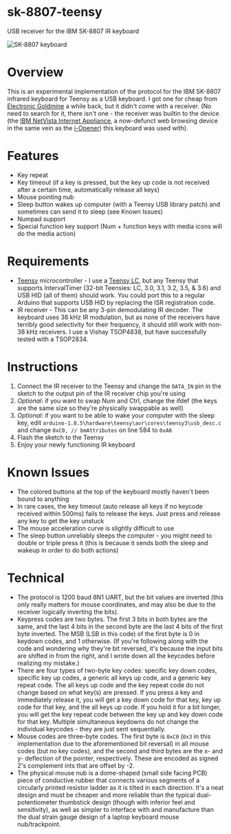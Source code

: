 # sk-8807-teensy
USB receiver for the IBM SK-8807 IR keyboard

![SK-8807 keyboard](http://www.goldmine-elec-products.com/images/G15326B.jpg)

# Overview
This is an experimental implementation of the protocol for the IBM SK-8807 infrared keyboard for Teensy as a USB keyboard. I got one for cheap from 
[Electronic Goldmine](http://www.goldmine-elec-products.com/prodinfo.asp?number=G15326) a while back, but it didn't come with a receiver. (No need to search for it, there isn't one - the receiver was builtin to the device (the [IBM NetVista Internet Appliance](https://www.coroflot.com/atlatto/IBM-Internet-Appliance), a now-defunct web browsing device in the same vein as the [i-Opener](https://en.wikipedia.org/wiki/I-Opener)) this keyboard was used with).

# Features
* Key repeat
* Key timeout (if a key is pressed, but the key up code is not received after a certain time, automatically release all keys)
* Mouse pointing nub
* Sleep button wakes up computer (with a Teensy USB library patch) and sometimes can send it to sleep (see Known Issues)
* Numpad support
* Special function key support (Num + function keys with media icons will do the media action)

# Requirements
* [Teensy](https://www.pjrc.com/store/) microcontroller - I use a [Teensy LC](https://www.pjrc.com/store/teensylc.html), but any Teensy that supports IntervalTimer (32-bit Teensies: LC, 3.0, 3.1, 3.2, 3.5, & 3.6) and USB HID (all of them) should work. You could port this to a regular Arduino that supports USB HID by replacing the ISR registration code.
* IR receiver - This can be any 3-pin demodulating IR decoder. The keyboard uses 38 kHz IR modulation, but as none of the receivers have terribly good selectivity for their frequency, it should still work with non-38 kHz receivers. I use a Vishay TSOP4838, but have successfully tested with a TSOP2834.

# Instructions
1. Connect the IR receiver to the Teensy and change the `DATA_IN` pin in the sketch to the output pin of the IR receiver chip you're using
2. _Optional_: if you want to swap Num and Ctrl, change the ifdef (the keys are the same size so they're physically swappable as well)
3. _Optional_: if you want to be able to wake your computer with the sleep key, edit `arduino-1.8.5\hardware\teensy\avr\cores\teensy3\usb_desc.c` and change `0xC0, // bmAttributes` on line 584 to `0xA0`
4. Flash the sketch to the Teensy
5. Enjoy your newly functioning IR keyboard

# Known Issues
* The colored buttons at the top of the keyboard mostly haven't been bound to anything
* In rare cases, the key timeout (auto release all keys if no keycode received within 500ms) fails to release the keys. Just press and release any key to get the key unstuck
* The mouse acceleration curve is slightly difficult to use
* The sleep button unreliably sleeps the computer - you might need to double or triple press it (this is because it sends both the sleep and wakeup in order to do both actions)

# Technical
* The protocol is 1200 baud 8N1 UART, but the bit values are inverted (this only really matters for mouse coordinates, and may also be due to the receiver logically inverting the bits).
* Keypress codes are two bytes. The first 3 bits in both bytes are the same, and the last 4 bits in the second byte are the last 4 bits of the first byte inverted. The MSB (LSB in this code) of the first byte is 0 in keydown codes, and 1 otherwise. (If you're following along with the code and wondering why they're bit reversed, it's because the input bits are shifted in from the right, and I wrote down all the keycodes before realizing my mistake.)
* There are four types of two-byte key codes: specific key down codes, specific key up codes, a generic all keys up code, and a generic key repeat code. The all keys up code and the key repeat code do not change based on what key(s) are pressed. If you press a key and immediately release it, you will get a key down code for that key, key up code for that key, and the all keys up code. If you hold it for a bit longer, you will get the key repeat code between the key up and key down code for that key. Multiple simultaneous keydowns do not change the individual keycodes - they are just sent sequentially.
* Mouse codes are three-byte codes. The first byte is `0xC0` (`0x3` in this implementation due to the aforementioned bit reversal) in all mouse codes (but no key codes), and the second and third bytes are the x- and y- deflection of the pointer, respectively. These are encoded as signed 2's complement ints that are offset by -2.
* The physical mouse nub is a dome-shaped (small side facing PCB) piece of conductive rubber that connects various segments of a circularly printed resistor ladder as it is tilted in each direction. It's a neat design and must be cheaper and more reliable than the typical dual-potentiometer thumbstick design (though with inferior feel and sensitivity), as well as simpler to interface with and manufacture than the dual strain gauge design of a laptop keyboard mouse nub/trackpoint.
